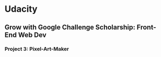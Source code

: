 # Udacity
## Grow with Google Challenge Scholarship: Front-End Web Dev
### Project 3: Pixel-Art-Maker
